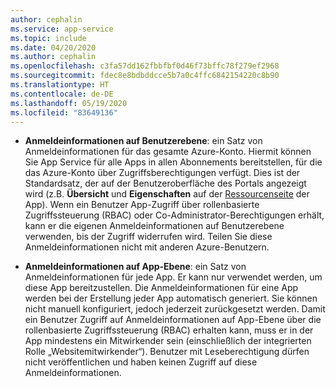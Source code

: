 ```yaml
---
author: cephalin
ms.service: app-service
ms.topic: include
ms.date: 04/20/2020
ms.author: cephalin
ms.openlocfilehash: c3fa57dd162fbbfbf0d46f73bffc78f279ef2968
ms.sourcegitcommit: fdec8e8bdbddcce5b7a0c4ffc6842154220c8b90
ms.translationtype: HT
ms.contentlocale: de-DE
ms.lasthandoff: 05/19/2020
ms.locfileid: "83649136"
---
```

* **Anmeldeinformationen auf Benutzerebene**: ein Satz von Anmeldeinformationen für das gesamte Azure-Konto. Hiermit können Sie App Service für alle Apps in allen Abonnements bereitstellen, für die das Azure-Konto über Zugriffsberechtigungen verfügt. Dies ist der Standardsatz, der auf der Benutzeroberfläche des Portals angezeigt wird (z.B. **Übersicht** und **Eigenschaften** auf der [Ressourcenseite](../articles/azure-resource-manager/management/manage-resources-portal.md#manage-resources) der App). Wenn ein Benutzer App-Zugriff über rollenbasierte Zugriffssteuerung (RBAC) oder Co-Administrator-Berechtigungen erhält, kann er die eigenen Anmeldeinformationen auf Benutzerebene verwenden, bis der Zugriff widerrufen wird. Teilen Sie diese Anmeldeinformationen nicht mit anderen Azure-Benutzern.

* **Anmeldeinformationen auf App-Ebene**: ein Satz von Anmeldeinformationen für jede App. Er kann nur verwendet werden, um diese App bereitzustellen. Die Anmeldeinformationen für eine App werden bei der Erstellung jeder App automatisch generiert. Sie können nicht manuell konfiguriert, jedoch jederzeit zurückgesetzt werden. Damit ein Benutzer Zugriff auf Anmeldeinformationen auf App-Ebene über die rollenbasierte Zugriffssteuerung (RBAC) erhalten kann, muss er in der App mindestens ein Mitwirkender sein (einschließlich der integrierten Rolle „Websitemitwirkender“). Benutzer mit Leseberechtigung dürfen nicht veröffentlichen und haben keinen Zugriff auf diese Anmeldeinformationen.